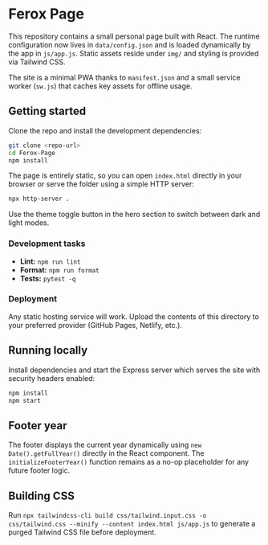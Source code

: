 # Ferox Page

This repository contains a small personal page built with React. The runtime configuration now lives in `data/config.json` and is loaded dynamically by the app in `js/app.js`. Static assets reside under `img/` and styling is provided via Tailwind CSS.

The site is a minimal PWA thanks to `manifest.json` and a small service worker (`sw.js`) that caches key assets for offline usage.

## Getting started

Clone the repo and install the development dependencies:

```bash
git clone <repo-url>
cd Ferox-Page
npm install
```

The page is entirely static, so you can open `index.html` directly in your browser or serve the folder using a simple HTTP server:

```bash
npx http-server .
```

Use the theme toggle button in the hero section to switch between dark and light modes.

### Development tasks

- **Lint:** `npm run lint`
- **Format:** `npm run format`
- **Tests:** `pytest -q`

### Deployment

Any static hosting service will work. Upload the contents of this directory to your preferred provider (GitHub Pages, Netlify, etc.).

## Running locally

Install dependencies and start the Express server which serves the site with security headers enabled:

```bash
npm install
npm start
```

## Footer year

The footer displays the current year dynamically using `new Date().getFullYear()` directly in the React component. The `initializeFooterYear()` function remains as a no-op placeholder for any future footer logic.

## Building CSS

Run `npx tailwindcss-cli build css/tailwind.input.css -o css/tailwind.css --minify --content index.html js/app.js` to generate a purged Tailwind CSS file before deployment.
